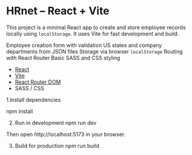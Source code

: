 # HRnet – React + Vite

This project is a minimal React app to create and store employee records locally using `localStorage`. It uses Vite for fast development and build.

 Employee creation form with validation
 US states and company departments from JSON files
 Storage via browser `localStorage`
 Routing with React Router
 Basic SASS and CSS styling

- [React](https://reactjs.org/)
- [Vite](https://vitejs.dev/)
- [React Router DOM](https://reactrouter.com/)
- SASS / CSS

1.Install dependencies

npm install

2. Run in development
npm run dev

Then open http://localhost:5173 in your browser.

3. Build for production
npm run build

